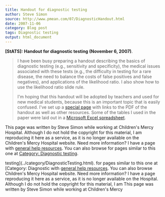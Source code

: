 ```yaml
---
title: Handout for diagnostic testing
author: Steve Simon
source: http://www.pmean.com/07/DiagnosticHandout.html
date: 2007-11-06
category: Blog post
tags: Diagnostic testing
output: html_document
---
```

**[StATS]:** **Handout for diagnostic testing
(November 6, 2007)**.

> I have been busy preparing a handout describing the basics of
> diagnostic testing (e.g., sensitivity and specificity), the medical
> issues associated with these tests (e.g., the difficulty in testing
> for a rare disease, the need to balance the costs of false positives
> and false negatives), and applications of the likelihood ratio. I also
> show how to use the likelihood ratio slide rule.
>
> I\'m hoping that this handout will be adopted by teachers and used for
> new medical students, because this is an important topic that is
> easily confused. I\'ve set up a [special page](../diagnostic.asp) with
> links to the PDF of the handout as well as other resources. Some of
> the tables I used in the paper were laid out in a [Microsoft Excel
> spreadsheet](../00files/DiagnosticTables.xls).

This page was written by Steve Simon while working at Children\'s Mercy
Hospital. Although I do not hold the copyright for this material, I am
reproducing it here as a service, as it is no longer available on the
Children\'s Mercy Hospital website. Need more information? I have a page
with [general help resources](../GeneralHelp.html). You can also browse
for pages similar to this one at [Category: Diagnostic
testing](../category/DiagnosticTesting.html).
<!---More--->
testing](../category/DiagnosticTesting.html).
for pages similar to this one at [Category: Diagnostic
with [general help resources](../GeneralHelp.html). You can also browse
Children\'s Mercy Hospital website. Need more information? I have a page
reproducing it here as a service, as it is no longer available on the
Hospital. Although I do not hold the copyright for this material, I am
This page was written by Steve Simon while working at Children\'s Mercy

<!---Do not use
**[StATS]:** **Handout for diagnostic testing
This page was written by Steve Simon while working at Children\'s Mercy
Hospital. Although I do not hold the copyright for this material, I am
reproducing it here as a service, as it is no longer available on the
Children\'s Mercy Hospital website. Need more information? I have a page
with [general help resources](../GeneralHelp.html). You can also browse
for pages similar to this one at [Category: Diagnostic
testing](../category/DiagnosticTesting.html).
--->

